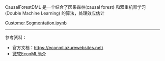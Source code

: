 

CausalForestDML 是一个结合了因果森林(causal forest) 和双重机器学习(Double Machine Learning) 的算法，处理效应估计

[Customer Segmentation.ipynb](https://github.com/py-why/EconML/blob/main/notebooks/CustomerScenarios/Case%20Study%20-%20Customer%20Segmentation%20at%20An%20Online%20Media%20Company.ipynb)



-------------

参考资料：
- 官方文档：https://econml.azurewebsites.net/
- [微软EconML简介](https://zhuanlan.zhihu.com/p/361162817)